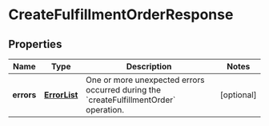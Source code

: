 
# CreateFulfillmentOrderResponse

## Properties
Name | Type | Description | Notes
------------ | ------------- | ------------- | -------------
**errors** | [**ErrorList**](ErrorList.md) | One or more unexpected errors occurred during the &#x60;createFulfillmentOrder&#x60; operation. |  [optional]



